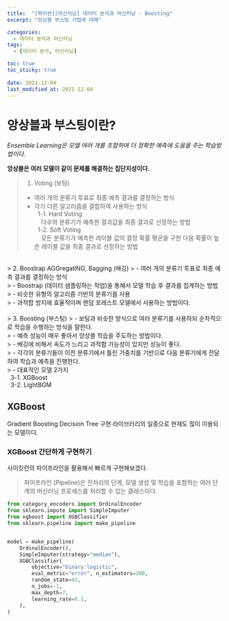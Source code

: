```yaml
---
title:  "[파이썬][머신러닝] 데이터 분석과 머신러닝 - Boosting"
excerpt: "앙상블 부스팅 기법에 대해"

categories:
  - 데이터 분석과 머신러닝
tags:
  - [데이터 분석, 머신러닝]

toc: true
toc_sticky: true
 
date: 2021-12-04
last_modified_at: 2021-12-04
---
```


# 앙상블과 부스팅이란?
*Ensemble Learning은 모델 여러 개를 조합하여 더 정확한 예측에 도움을 주는 학습방법이다.* <br>

**앙상블은 여러 모델이 같이 문제를 해결하는 집단지성이다.**

> 1. Voting (보팅) <br>
> - 여러 개의 분류기 투표로 최종 예측 결과를 결정하는 방식 <br>
> - 각기 다른 알고리즘을 결합하여 사용하는 방식 <br>
&nbsp;  1-1. Hard Voting <br>
&nbsp; &nbsp; 다수의 분류기가 예측한 결과값을 최종 결과로 선정하는 방법 <br> 
&nbsp;  1-2. Soft Voting <br>
&nbsp; &nbsp; 모든 분류기가 예측한 레이블 값의 결정 확률 평균을 구한 다음 확률이 높은 레이블 값을 최종 결과로 선정하는 방법 <br> 
<br> 
> 2. Boostrap AGGregatING, Bagging (배깅)
> - 여러 개의 분류기 투표로 최종 예측 결과를 결정하는 방식 <br>
> - Boostrap (데이터 샘플링하는 작업)을 통해서 모델 학습 후 
결과를 집계하는 방법 <br>
> - 비슷한 유형의 알고리즘 기반의 분류기를 사용 <br>
> - 과적합 방지에 효율적이며 랜덤 포레스트 모델에서 사용하는 방법이다. <br>
<br>  
> 3. Boosting (부스팅)
> - 보팅과 비슷한 방식으로 여러 분류기를 사용하되 순차적으로 학습을 수행하는 방식을 말한다. <br>
> - 예측 성능이 매우 좋아서 앙상블 학습을 주도하는 방법이다. <br>
> - 배깅에 비해서 속도가 느리고 과적합 가능성이 있지만 성능이 좋다. <br>
> - 각각의 분류기들이 이전 분류기에서 틀린 가중치를 기반으로 다음 분류기에게 전달하여 학습과 예측을 진행한다. <br>
> - 대표적인 모델 2가지 <br>
&nbsp;  3-1. XGBoost <br>
&nbsp;  3-2. LightBGM <br>

## XGBoost

Gradient Boosting Decision Tree 구현 라이브러리의 일종으로 현재도 많이 이용되는 모델이다.

### XGBoost 간단하게 구현하기
사이킷런의 파이프라인을 활용해서 빠르게 구현해보겠다.

> 파이프라인 (Pipeline)은 전처리의 단계, 모델 생성 및 학습을 포함하는 여러 단계의 머신러닝 프로세스를 처리할 수 있는 클래스이다.



```python
from category_encoders import OrdinalEncoder
from sklearn.impute import SimpleImputer
from xgboost import XGBClassifier
from sklearn.pipeline import make_pipeline


model = make_pipeline(
    OrdinalEncoder(),
    SimpleImputer(strategy="median"),
    XGBClassifier(
        objective="binary:logistic",
        eval_metric="error", n_estimators=200,
        random_state=42,
        n_jobs=-1,
        max_depth=7,
        learning_rate=0.1,
    ),
)

```


